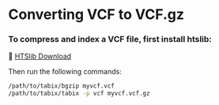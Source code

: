 # Converting VCF to VCF.gz

### To compress and index a VCF file, first install **htslib**:  
🔗 [HTSlib Download](http://www.htslib.org/download/)

Then run the following commands:

```bash
/path/to/tabix/bgzip myvcf.vcf
/path/to/tabix/tabix -p vcf myvcf.vcf.gz
```
